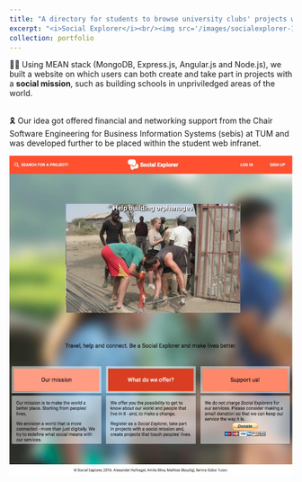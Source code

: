 ```yaml
---
title: "A directory for students to browse university clubs' projects with social mission 🌍"
excerpt: "<i>Social Explorer</i><br/><img src='/images/socialexplorer-1.png'>"
collection: portfolio
---
```


👩‍💻 Using MEAN stack (MongoDB, Express.js, Angular.js and Node.js), we built a website on which users can both create and take part in projects with a <b>social mission</b>, such as building schools in unpriviledged areas of the world. 

<br/> 🎗 Our idea got offered financial and networking support from the Chair Software Engineering for Business Information Systems (sebis) at TUM and was developed further to be placed within the student web infranet.

<img src='/images/socialexplorer-2.png'>
